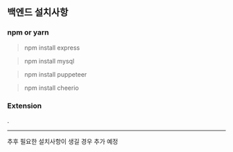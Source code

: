 ## 백엔드 설치사항

### npm or yarn

>npm install express

>npm install mysql

>npm install puppeteer

>npm install cheerio

### Extension

.

---

추후 필요한 설치사항이 생길 경우 추가 예정